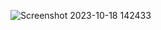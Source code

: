 ![Screenshot 2023-10-18 142433](https://github.com/devisha04/DSA_LAB_G1/assets/147936789/aa69352f-d704-4494-87db-1a973248899a)

